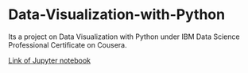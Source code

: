 # Data-Visualization-with-Python
Its a project on  Data Visualization with Python under  IBM Data Science Professional Certificate on Cousera.

[Link of Jupyter notebook]( https://eu-de.dataplatform.cloud.ibm.com/analytics/notebooks/v2/437bceb6-6034-4060-b24f-9bfa3ab2735d/view?access_token=e61ba0d7490e80a1d673e600a024a355419fc865b4d2867154b5b54b1b706431)
